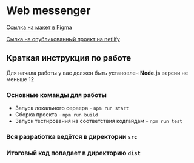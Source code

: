 # Web messenger

[Ссылка на макет в Figma](https://www.figma.com/file/YkXPmPHyBNMhLrQcqA6p9r/Chat_external_link-(Copy)?node-id=0%3A1&t=DkyYGo9gTFkStLg8-3)

[Сылка на опубликованный проект на netlify](https://courageous-manatee-6ff968.netlify.app/)

## Краткая инструкция по работе
Для начала работы у вас должен быть установлен **Node.js** версии не меньше 12

### Основные команды для работы
- Запуск локального сервера - `npm run start`
- Сборка проекта - `npm run build`
- Запуск тестирования на соответствия кодгайдам - `npm run test`

### Вся разработка ведётся в директории `src`
### Итоговый код попадает в директорию `dist`


